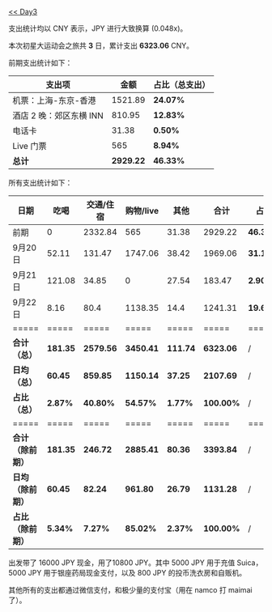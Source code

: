 [<< Day3](/post/35.html)

支出统计均以 CNY 表示，JPY 进行大致换算 (0.048x)。

本次初星大运动会之旅共 **3** 日，累计支出 **6323.06** CNY。

前期支出统计如下：

| 支出项 | 金额 | 占比（总支出） |
| --- | --- | --- |
| 机票：上海-东京-香港 | 1521.89 | **24.07%** |
| 酒店 2 晚：郊区东横 INN | 810.95 | **12.83%** |
| 电话卡 | 31.38 | **0.50%** |
| Live 门票 | 565 | **8.94%** |
| **总计** | **2929.22** | **46.33%** |

所有支出统计如下：

| 日期 | 吃喝 | 交通/住宿 | 购物/live | 其他 | 合计 | 占比 |
| --- | --- | --- | ---| --- | --- | --- |
| 前期 | 0 | 2332.84 | 565 | 31.38 | 2929.22 | **46.33%** |
| 9月20日 | 52.11 | 131.47 | 1747.06 | 38.42 | 1969.06 | **31.14%** |
| 9月21日 | 121.08 | 34.85 | 0 | 27.54 | 183.47 | **2.90%** |
| 9月22日 | 8.16 | 80.4 | 1138.35 | 14.4 | 1241.31 | **19.63%** |
| ===== | ===== | ===== | =====| ===== | ===== | ===== |
| **合计（总）** | **181.35** | **2579.56** | **3450.41** | **111.74** | **6323.06** | / |
| **日均（总）** | **60.45**  | **859.85**  | **1150.14**  | **37.25**  | **2107.69**  | / |
| **占比（总）** | **2.87%** | **40.80%** | **54.57%** | **1.77%** | **100.00%** | / |
| ===== | ===== | ===== | =====| ===== | ===== | ===== |
| **合计（除前期）** | **181.35** | **246.72** | **2885.41** | **80.36** | **3393.84** | / |
| **日均（除前期）** | **60.45**  | **82.24**  | **961.80**  | **26.79**  | **1131.28**  | / |
| **占比（除前期）** | **5.34%** | **7.27%** | **85.02%** | **2.37%** | **100.00%** | / |

出发带了 16000 JPY 现金，用了10800 JPY。其中 5000 JPY 用于充值 Suica，5000 JPY 用于银座药局现金支付，以及 800 JPY 的投币洗衣房和自贩机。

其他所有的支出都通过微信支付，和极少量的支付宝（用在 namco 打 maimai 了）。